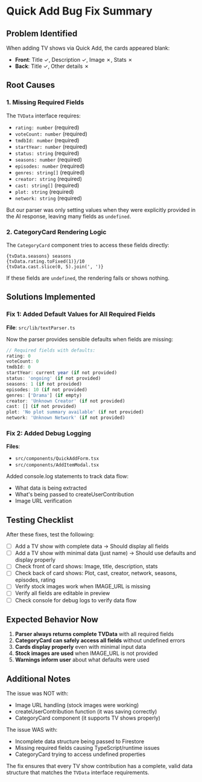 # Quick Add Bug Fix Summary

## Problem Identified

When adding TV shows via Quick Add, the cards appeared blank:
- **Front**: Title ✓, Description ✓, Image ✗, Stats ✗
- **Back**: Title ✓, Other details ✗

## Root Causes

### 1. Missing Required Fields
The `TVData` interface requires:
- `rating: number` (required)
- `voteCount: number` (required)  
- `tmdbId: number` (required)
- `startYear: number` (required)
- `status: string` (required)
- `seasons: number` (required)
- `episodes: number` (required)
- `genres: string[]` (required)
- `creator: string` (required)
- `cast: string[]` (required)
- `plot: string` (required)
- `network: string` (required)

But our parser was only setting values when they were explicitly provided in the AI response, leaving many fields as `undefined`.

### 2. CategoryCard Rendering Logic
The `CategoryCard` component tries to access these fields directly:
```tsx
{tvData.seasons} seasons
{tvData.rating.toFixed(1)}/10
{tvData.cast.slice(0, 5).join(', ')}
```

If these fields are `undefined`, the rendering fails or shows nothing.

## Solutions Implemented

### Fix 1: Added Default Values for All Required Fields

**File**: `src/lib/textParser.ts`

Now the parser provides sensible defaults when fields are missing:

```typescript
// Required fields with defaults:
rating: 0
voteCount: 0
tmdbId: 0
startYear: current year (if not provided)
status: 'ongoing' (if not provided)
seasons: 1 (if not provided)
episodes: 10 (if not provided)
genres: ['Drama'] (if empty)
creator: 'Unknown Creator' (if not provided)
cast: [] (if not provided)
plot: 'No plot summary available' (if not provided)
network: 'Unknown Network' (if not provided)
```

### Fix 2: Added Debug Logging

**Files**: 
- `src/components/QuickAddForm.tsx`
- `src/components/AddItemModal.tsx`

Added console.log statements to track data flow:
- What data is being extracted
- What's being passed to createUserContribution
- Image URL verification

## Testing Checklist

After these fixes, test the following:

- [ ] Add a TV show with complete data → Should display all fields
- [ ] Add a TV show with minimal data (just name) → Should use defaults and display properly
- [ ] Check front of card shows: Image, title, description, stats
- [ ] Check back of card shows: Plot, cast, creator, network, seasons, episodes, rating
- [ ] Verify stock images work when IMAGE_URL is missing
- [ ] Verify all fields are editable in preview
- [ ] Check console for debug logs to verify data flow

## Expected Behavior Now

1. **Parser always returns complete TVData** with all required fields
2. **CategoryCard can safely access all fields** without undefined errors
3. **Cards display properly** even with minimal input data
4. **Stock images are used** when IMAGE_URL is not provided
5. **Warnings inform user** about what defaults were used

## Additional Notes

The issue was NOT with:
- Image URL handling (stock images were working)
- createUserContribution function (it was saving correctly)
- CategoryCard component (it supports TV shows properly)

The issue WAS with:
- Incomplete data structure being passed to Firestore
- Missing required fields causing TypeScript/runtime issues
- CategoryCard trying to access undefined properties

The fix ensures that every TV show contribution has a complete, valid data structure that matches the `TVData` interface requirements.
